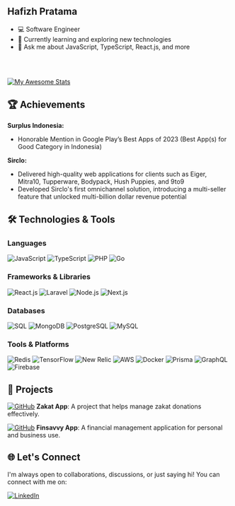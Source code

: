 ## Hafizh Pratama
- 💻 Software Engineer
- 🌱 Currently learning and exploring new technologies
- 💬 Ask me about JavaScript, TypeScript, React.js, and more
<br />
<br />

[![My Awesome Stats](https://awesome-github-stats.azurewebsites.net/user-stats/hafizhpratama?cardType=level&theme=github&preferLogin=false)](https://git.io/awesome-stats-card)

## 🏆 Achievements

**Surplus Indonesia:**
- Honorable Mention in Google Play’s Best Apps of 2023 (Best App(s) for Good Category in Indonesia)

**Sirclo:**
- Delivered high-quality web applications for clients such as Eiger, Mitra10, Tupperware, Bodypack, Hush Puppies, and 9to9
- Developed Sirclo's first omnichannel solution, introducing a multi-seller feature that unlocked multi-billion dollar revenue potential

## 🛠️ Technologies & Tools

### Languages
<div>
<img src="https://img.shields.io/badge/JavaScript-F7DF1E?style=flat-square&logo=javascript&logoColor=black" alt="JavaScript">
<img src="https://img.shields.io/badge/TypeScript-3178C6?style=flat-square&logo=typescript&logoColor=white" alt="TypeScript">
<img src="https://img.shields.io/badge/PHP-777BB4?style=flat-square&logo=php&logoColor=white" alt="PHP">
<img src="https://img.shields.io/badge/Go-00ADD8?style=flat-square&logo=go&logoColor=white" alt="Go">
</div>

### Frameworks & Libraries
<div>
<img src="https://img.shields.io/badge/React-61DAFB?style=flat-square&logo=react&logoColor=white" alt="React.js">
<img src="https://img.shields.io/badge/Laravel-FF2D20?style=flat-square&logo=laravel&logoColor=white" alt="Laravel">
<img src="https://img.shields.io/badge/Node.js-339933?style=flat-square&logo=nodedotjs&logoColor=white" alt="Node.js">
<img src="https://img.shields.io/badge/Next.js-000000?style=flat-square&logo=nextdotjs&logoColor=white" alt="Next.js">
</div>

### Databases
<div>
<img src="https://img.shields.io/badge/SQL-4479A1?style=flat-square&logo=sql&logoColor=white" alt="SQL">
<img src="https://img.shields.io/badge/MongoDB-47A248?style=flat-square&logo=mongodb&logoColor=white" alt="MongoDB">
<img src="https://img.shields.io/badge/PostgreSQL-4169E1?style=flat-square&logo=postgresql&logoColor=white" alt="PostgreSQL">
<img src="https://img.shields.io/badge/MySQL-4479A1?style=flat-square&logo=mysql&logoColor=white" alt="MySQL">
</div>

### Tools & Platforms
<div>
<img src="https://img.shields.io/badge/Redis-DC382D?style=flat-square&logo=redis&logoColor=white" alt="Redis">
<img src="https://img.shields.io/badge/TensorFlow-FF6F00?style=flat-square&logo=tensorflow&logoColor=white" alt="TensorFlow">
<img src="https://img.shields.io/badge/New%20Relic-008C99?style=flat-square&logo=newrelic&logoColor=white" alt="New Relic">
<img src="https://img.shields.io/badge/AWS-232F3E?style=flat-square&logo=amazonaws&logoColor=white" alt="AWS">
<img src="https://img.shields.io/badge/Docker-2496ED?style=flat-square&logo=docker&logoColor=white" alt="Docker">
<img src="https://img.shields.io/badge/Prisma-2D3748?style=flat-square&logo=prisma&logoColor=white" alt="Prisma">
<img src="https://img.shields.io/badge/GraphQL-E10098?style=flat-square&logo=graphql&logoColor=white" alt="GraphQL">
<img src="https://img.shields.io/badge/Firebase-FFCA28?style=flat-square&logo=firebase&logoColor=black" alt="Firebase">
</div>

## 💼 Projects

[![GitHub](https://img.shields.io/badge/Zakat_App-100000?style=for-the-badge&logo=github&logoColor=white)](https://github.com/hafizhpratama/zakat-app) 
**Zakat App**: A project that helps manage zakat donations effectively.

[![GitHub](https://img.shields.io/badge/Finsavvy_App-100000?style=for-the-badge&logo=github&logoColor=white)](https://github.com/hafizhpratama/finsavvy-app) 
**Finsavvy App**: A financial management application for personal and business use.

## 🌐 Let's Connect

I'm always open to collaborations, discussions, or just saying hi! You can connect with me on:

[![LinkedIn](https://img.shields.io/badge/-LinkedIn-0077B5?style=flat-square&logo=linkedin&logoColor=white)](https://www.linkedin.com/in/hafizhpratama/)
